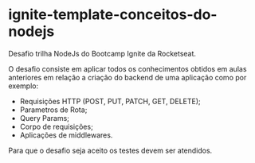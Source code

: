 # ignite-template-conceitos-do-nodejs
Desafio trilha NodeJs do Bootcamp Ignite da Rocketseat.

O desafio consiste em aplicar todos os conhecimentos obtidos em aulas anteriores em relação a criação do backend de uma aplicação como por exemplo:
- Requisições HTTP (POST, PUT, PATCH, GET, DELETE);
- Parametros de Rota;
- Query Params;
- Corpo de requisições;
- Aplicações de middlewares.

Para que o desafio seja aceito os testes devem ser atendidos.
